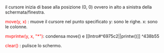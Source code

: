 il cursore inizia di base alla posizione (0, 0) ovvero in alto a sinistra della schermata/finestra.

<font color="red">move(y, x)</font> : muove il cursore nel punto specificato
y: sono le righe.
x: sono le colonne.

<font color="red">mvprintw(y, x, "*")</font>: condensa move() e [[Intro#^6975c2||printw()]] ^438b55

<font color="red">clear()</font> : pulisce lo schermo.

